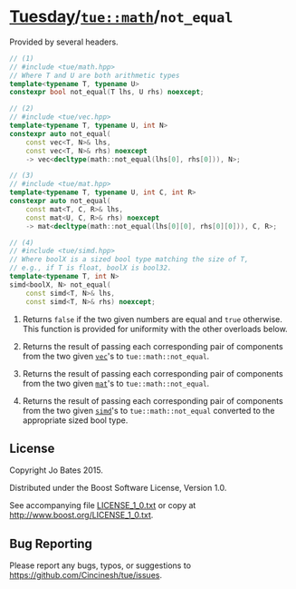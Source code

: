 [Tuesday](../../../README.md)/[`tue::math`](../../namespaces/tue/math.md)/`not_equal`
=====================================================================================
Provided by several headers.

```c++
// (1)
// #include <tue/math.hpp>
// Where T and U are both arithmetic types
template<typename T, typename U>
constexpr bool not_equal(T lhs, U rhs) noexcept;

// (2)
// #include <tue/vec.hpp>
template<typename T, typename U, int N>
constexpr auto not_equal(
    const vec<T, N>& lhs,
    const vec<T, N>& rhs) noexcept
    -> vec<decltype(math::not_equal(lhs[0], rhs[0])), N>;

// (3)
// #include <tue/mat.hpp>
template<typename T, typename U, int C, int R>
constexpr auto not_equal(
    const mat<T, C, R>& lhs,
    const mat<U, C, R>& rhs) noexcept
    -> mat<decltype(math::not_equal(lhs[0][0], rhs[0][0])), C, R>;

// (4)
// #include <tue/simd.hpp>
// Where boolX is a sized bool type matching the size of T,
// e.g., if T is float, boolX is bool32.
template<typename T, int N>
simd<boolX, N> not_equal(
    const simd<T, N>& lhs,
    const simd<T, N>& rhs) noexcept;
```

1. Returns `false` if the two given numbers are equal and `true` otherwise. This
   function is provided for uniformity with the other overloads below.

2. Returns the result of passing each corresponding pair of components from the
   two given [`vec`](../../headers/vec.md)'s to `tue::math::not_equal`.

3. Returns the result of passing each corresponding pair of components from the
   two given [`mat`](../../headers/mat.md)'s to `tue::math::not_equal`.

4. Returns the result of passing each corresponding pair of components from the
   two given [`simd`](../../headers/simd.md)'s to `tue::math::not_equal`
   converted to the appropriate sized bool type.

License
-------
Copyright Jo Bates 2015.

Distributed under the Boost Software License, Version 1.0.

See accompanying file [LICENSE_1_0.txt](../../../LICENSE_1_0.txt) or copy at
http://www.boost.org/LICENSE_1_0.txt.

Bug Reporting
-------------
Please report any bugs, typos, or suggestions to
https://github.com/Cincinesh/tue/issues.

